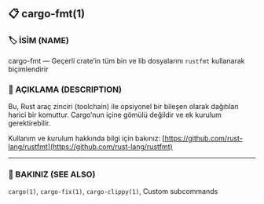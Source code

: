 ## 📋 cargo-fmt(1)

### 🏷️ İSİM (NAME)

cargo-fmt — Geçerli crate’in tüm bin ve lib dosyalarını `rustfmt` kullanarak biçimlendirir

### 📝 AÇIKLAMA (DESCRIPTION)

Bu, Rust araç zinciri (toolchain) ile opsiyonel bir bileşen olarak dağıtılan harici bir komuttur. Cargo’nun içine gömülü değildir ve ek kurulum gerektirebilir.

Kullanım ve kurulum hakkında bilgi için bakınız:
[https://github.com/rust-lang/rustfmt](https://github.com/rust-lang/rustfmt)

---

### 🔗 BAKINIZ (SEE ALSO)

`cargo(1)`, `cargo-fix(1)`, `cargo-clippy(1)`, Custom subcommands
